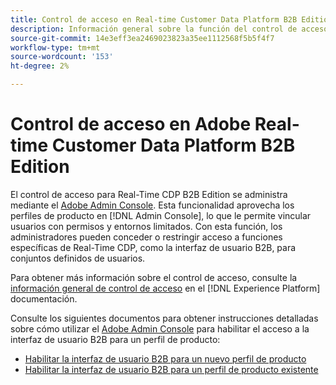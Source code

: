 ```yaml
---
title: Control de acceso en Real-time Customer Data Platform B2B Edition
description: Información general sobre la función del control de acceso en Adobe Real-time Customer Data Platform B2B Edition.
source-git-commit: 14e3eff3ea2469023823a35ee1112568f5b5f4f7
workflow-type: tm+mt
source-wordcount: '153'
ht-degree: 2%

---
```


# Control de acceso en Adobe Real-time Customer Data Platform B2B Edition

El control de acceso para Real-Time CDP B2B Edition se administra mediante el [Adobe Admin Console](https://adminconsole.adobe.com). Esta funcionalidad aprovecha los perfiles de producto en [!DNL Admin Console], lo que le permite vincular usuarios con permisos y entornos limitados. Con esta función, los administradores pueden conceder o restringir acceso a funciones específicas de Real-Time CDP, como la interfaz de usuario B2B, para conjuntos definidos de usuarios.

Para obtener más información sobre el control de acceso, consulte la [información general de control de acceso](../../access-control/home.md) en el [!DNL Experience Platform] documentación.

Consulte los siguientes documentos para obtener instrucciones detalladas sobre cómo utilizar el [Adobe Admin Console](https://adminconsole.adobe.com) para habilitar el acceso a la interfaz de usuario B2B para un perfil de producto:

* [Habilitar la interfaz de usuario B2B para un nuevo perfil de producto](../../access-control/ui/create-profile.md)
* [Habilitar la interfaz de usuario B2B para un perfil de producto existente](../../access-control/ui/details-and-services.md)